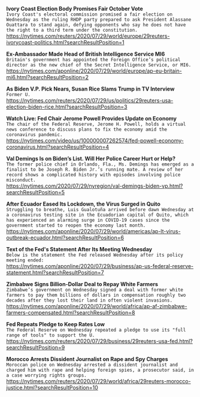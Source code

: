 **Ivory Coast Election Body Promises Fair October Vote**\
`Ivory Coast's electoral commission promised a fair election on Wednesday as the ruling RHDP party prepared to ask President Alassane Ouattara to stand again, defying opponents who say he does not have the right to a third term under the constitution.`\
https://nytimes.com/reuters/2020/07/29/world/europe/29reuters-ivorycoast-politics.html?searchResultPosition=1

**Ex-Ambassador Made Head of British Intelligence Service MI6**\
`Britain's government has appointed the Foreign Office’s political director as the new chief of the Secret Intelligence Service, or MI6.`\
https://nytimes.com/aponline/2020/07/29/world/europe/ap-eu-britain-mi6.html?searchResultPosition=2

**As Biden V.P. Pick Nears, Susan Rice Slams Trump in TV Interview**\
`Former U.`\
https://nytimes.com/reuters/2020/07/29/us/politics/29reuters-usa-election-biden-rice.html?searchResultPosition=3

**Watch Live: Fed Chair Jerome Powell Provides Update on Economy**\
`The chair of the Federal Reserve, Jerome H. Powell, holds a virtual news conference to discuss plans to fix the economy amid the coronavirus pandemic.`\
https://nytimes.com/video/us/100000007262574/fed-powell-economy-coronavirus.html?searchResultPosition=4

**Val Demings Is on Biden’s List. Will Her Police Career Hurt or Help?**\
`The former police chief in Orlando, Fla., Ms. Demings has emerged as a finalist to be Joseph R. Biden Jr.’s running mate. A review of her record shows a complicated history with episodes involving police misconduct.`\
https://nytimes.com/2020/07/29/nyregion/val-demings-biden-vp.html?searchResultPosition=5

**After Ecuador Eased Its Lockdown, the Virus Surged in Quito**\
`Struggling to breathe, Luis Gualotuña arrived before dawn Wednesday at a coronavirus testing site in the Ecuadorian capital of Quito, which has experienced an alarming surge in COVID-19 cases since the government started to reopen the economy last month. `\
https://nytimes.com/aponline/2020/07/29/world/americas/ap-lt-virus-outbreak-ecuador.html?searchResultPosition=6

**Text of the Fed's Statement After Its Meeting Wednesday**\
`Below is the statement the Fed released Wednesday after its policy meeting ended:`\
https://nytimes.com/aponline/2020/07/29/business/ap-us-federal-reserve-statement.html?searchResultPosition=7

**Zimbabwe Signs Billion-Dollar Deal to Repay White Farmers**\
`Zimbabwe’s government on Wednesday signed a deal with former white farmers to pay them billions of dollars in compensation roughly two decades after they lost their land in often violent invasions. `\
https://nytimes.com/aponline/2020/07/29/world/africa/ap-af-zimbabwe-farmers-compensated.html?searchResultPosition=8

**Fed Repeats Pledge to Keep Rates Low**\
`The Federal Reserve on Wednesday repeated a pledge to use its "full range of tools" to support the U.`\
https://nytimes.com/reuters/2020/07/29/business/29reuters-usa-fed.html?searchResultPosition=9

**Morocco Arrests Dissident Journalist on Rape and Spy Charges**\
`Moroccan police on Wednesday arrested a dissident journalist and charged him with rape and helping foreign spies, a prosecutor said, in a case worrying rights groups. `\
https://nytimes.com/reuters/2020/07/29/world/africa/29reuters-morocco-justice.html?searchResultPosition=10

